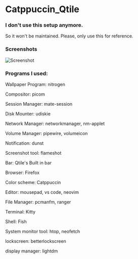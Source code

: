 # Catppuccin_Qtile
### I don't use this setup anymore.
So it won't be maintained. Please, only use this for reference.

### Screenshots
![Screenshot](https://i.redd.it/x1ra7fhiij691.jpg)

### Programs I used:
  Wallpaper Program: nitrogen  
                                                                                                                              
  Compositor: picom  
                                                                                                                                 
  Session Manager: mate-session
                                                                                                                                     
  Disk Mounter: udiskie  
                                                                                                                                      
  Network Manager: networkmanager, nm-applet
                                                                                                                                        
  Volume Manager: pipewire, volumeicon   
                                                                                                                                    
  Notification: dunst   
                                                                                                                                     
  Screenshot tool: flameshot    
               
  Bar: Qtile's Built in bar

  Browser: Firefox

  Color scheme: Catppuccin

  Editor: mousepad, vs code, neovim

  File Manager: pcmanfm, ranger

  Terminal: Kitty

  Shell: Fish

  System monitor tool: htop, neofetch

  lockscreen: betterlockscreen

  display manager: lightdm

